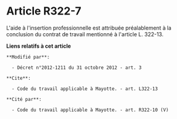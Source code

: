# Article R322-7

L'aide à l'insertion professionnelle est attribuée préalablement à la conclusion du contrat de travail mentionné à l'article
L. 322-13.

**Liens relatifs à cet article**

	**Modifié par**:

	  - Décret n°2012-1211 du 31 octobre 2012 - art. 3

	**Cite**:

	  - Code du travail applicable à Mayotte. - art. L322-13

	**Cité par**:

	  - Code du travail applicable à Mayotte. - art. R322-10 (V)
